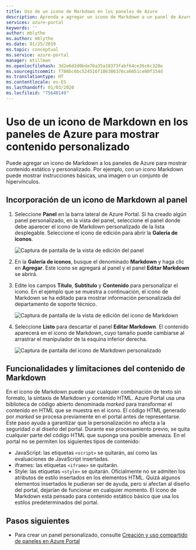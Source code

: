 ```yaml
---
title: Uso de un icono de Markdown en los paneles de Azure
description: Aprenda a agregar un icono de Markdown a un panel de Azure para mostrar contenido estático
services: azure-portal
keywords: ''
author: mblythe
ms.author: mblythe
ms.date: 01/25/2019
ms.topic: conceptual
ms.service: azure-portal
manager: mtillman
ms.openlocfilehash: 3d2e6d2d0bde76a35a18373fabf64ce36c6c320e
ms.sourcegitcommit: f788bc6bc524516f186386376ca6651ce80f334d
ms.translationtype: HT
ms.contentlocale: es-ES
ms.lasthandoff: 01/03/2020
ms.locfileid: "75640149"
---
```

# <a name="use-a-markdown-tile-on-azure-dashboards-to-show-custom-content"></a>Uso de un icono de Markdown en los paneles de Azure para mostrar contenido personalizado

Puede agregar un icono de Markdown a los paneles de Azure para mostrar contenido estático y personalizado. Por ejemplo, con un icono Markdown puede mostrar instrucciones básicas, una imagen o un conjunto de hipervínculos.

## <a name="add-a-markdown-tile-to-your-dashboard"></a>Incorporación de un icono de Markdown al panel

1. Seleccione **Panel** en la barra lateral de Azure Portal. Si ha creado algún panel personalizado, en la vista del panel, seleccione el panel donde debe aparecer el icono de Markdown personalizado de la lista desplegable. Seleccione el icono de edición para abrir la **Galería de iconos**.

   ![Captura de pantalla de la vista de edición del panel](./media/azure-portal-markdown-tile/azure-portal-dashboard-edit.png)

2. En la **Galería de iconos**, busque el denominado **Markdown** y haga clic en **Agregar**. Este icono se agregará al panel y el panel **Editar Markdown** se abrirá.

1. Edite los campos **Título**, **Subtítulo** y **Contenido** para personalizar el icono. En el ejemplo que se muestra a continuación, el icono de Markdown se ha editado para mostrar información personalizada del departamento de soporte técnico.

   ![Captura de pantalla de la vista de edición del icono de Markdown](./media/azure-portal-markdown-tile/azure-portal-edit-markdown-tile.png)

4. Seleccione **Listo** para descartar el panel **Editar Markdown**. El contenido aparecerá en el icono de Markdown, cuyo tamaño puede cambiarse al arrastrar el manipulador de la esquina inferior derecha.

   ![Captura de pantalla del icono de Markdown personalizado](./media/azure-portal-markdown-tile/azure-portal-custom-markdown-tile.png)

## <a name="markdown-content-capabilities-and-limitations"></a>Funcionalidades y limitaciones del contenido de Markdown

En el icono de Markdown puede usar cualquier combinación de texto sin formato, la sintaxis de Markdown y contenido HTML. Azure Portal usa una biblioteca de código abierto denominada _marked_ para transformar el contenido en HTML que se muestra en el icono. El código HTML generado por _marked_ se procesa previamente en el portal antes de representarse. Este paso ayuda a garantizar que la personalización no afecta a la seguridad o al diseño del portal. Durante ese procesamiento previo, se quita cualquier parte del código HTML que suponga una posible amenaza. En el portal no se permiten los siguientes tipos de contenido:

* JavaScript: las etiquetas `<script>` se quitarán, así como las evaluaciones de JavaScript insertadas.
* iframes: las etiquetas `<iframe>` se quitarán.
* Style: las etiquetas `<style>` se quitarán. Oficialmente no se admiten los atributos de estilo insertados en los elementos HTML. Quizá algunos elementos insertados le pudieran ser de ayuda, pero si afectan al diseño del portal, dejarían de funcionar en cualquier momento. El icono de Markdown está pensado para contenido estático básico que usa los estilos predeterminados del portal.

## <a name="next-steps"></a>Pasos siguientes

* Para crear un panel personalizado, consulte [Creación y uso compartido de paneles en Azure Portal](../azure-portal/azure-portal-dashboards.md)
